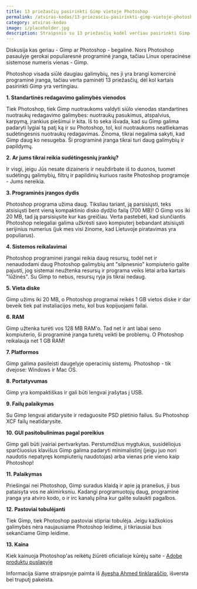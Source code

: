 ```yaml
---
title: 13 priežasčių pasirinkti Gimp vietoje Photoshop
permalink: /atviras-kodas/13-priezasciu-pasirinkti-gimp-vietoje-photoshop
category: atviras-kodas
image: i/placeholder.jpg
description: Straipsnis su 13 priežasčių kodėl verčiau pasirinkti Gimp negu Photoshop programinę įrangą nuotraukoms redaguoti.
---
```


Diskusija kas geriau - Gimp ar Photoshop - begalinė. Nors Photoshop pasaulyje gerokai populiaresnė programinė įranga, tačiau Linux operacinėse sistemose numeris vienas - Gimp.

Photoshop visada siūlė daugiau galimybių, nes ji yra brangi komercinė programinė įranga, tačiau verta paminėti 13 priežasčių, dėl kol kartais pasirinkti Gimp yra vertingiau.

**1. Standartinės redagavimo galimybės vienodos**

Tiek Photoshop, tiek Gimp nuotraukoms valdyti siūlo vienodas standartines nuotraukų redagavimo galimybes: nuotraukų pasukimus, atspalvius, karpymą, įrankius piešimui ir kita. Iš to seka išvada, kad su Gimp galima padaryti lygiai tą patį ką ir su Photoshop, tol, kol nuotraukoms neatliekamas sudėtingesnis nuotraukų redagavimas. Žinoma, tikrai negalima sakyti, kad Gimp daug ko nesugeba. Ši programinė įranga tikrai turi daug galimybių ir papildymų.

**2. Ar jums tikrai reikia sudėtingesnių įrankių?**

Ir visgi, jeigu Jūs nesate dizaineris ir neuždirbate iš to duonos, tuomet sudėtingų galimybių, filtrų ir papildinių kuriuos rasite Photoshop programoje - Jums nereikia.

**3. Programinės įrangos dydis**

Photoshop programa užima daug. Tiksliau tariant, ją parsisiųsti, teks atsisiųsti bent vieną kompaktinio disko dydžio failą (700 MB)! O Gimp vos iki 20 MB, tad ją parsisiųsite kur kas greičiau. Verta pastebėti, kad siunčiantis Photoshop nelegaliai galima užkrėsti savo kompiuterį bebandant atsisiųsti serijinius numerius (juk mes visi žinome, kad Lietuvoje piratavimas yra populiarus).

**4. Sistemos reikalavimai**

Photoshop programinei įrangai reikia daug resursų, todėl net ir nenaudodami daug Photoshop galimybių ant "silpnesnio" kompiuterio galite pajusti, jog sistemai neužtenka resursų ir programa veiks lėtai arba kartais "lūžinės". Su Gimp to nebus, resursų ryja jis tikrai nedaug.

**5. Vieta diske**

Gimp užims iki 20 MB, o Photoshop programai reikės 1 GB vietos diske ir dar beveik tiek pat instaliacijos metu, kol bus kopijuojami failai.

**6. RAM**

Gimp užtenka turėti vos 128 MB RAM'o. Tad net ir ant labai seno kompiuterio, ši programinė įranga turėtų veikti be problemų. O Photoshop reikalauja net 1 GB RAM!

**7. Platformos**

Gimp galima pasileisti daugelyje operacinių sistemų. Photoshop - tik dvejose: Windows ir Mac OS.

**8. Portatyvumas**

Gimp yra kompaktiškas ir gali būti lengvai įrašytas į USB.

**9. Failų palaikymas**

Su Gimp lengvai atidarysite ir redaguosite PSD plėtinio failus. Su Photoshop XCF failų neatidarysite.

**10. GUI pasitobulinimas pagal poreikius**

Gimp gali būti įvairiai pertvarkytas. Perstumdžius mygtukus, susidėliojus sparčiuosius klavišus Gimp galima padaryti minimalistinį (jeigu juo nori naudotis nepatyręs kompiuterių naudotojas) arba vienas prie vieno kaip Photoshop!

**11. Palaikymas**

Priešingai nei Photoshop, Gimp suradus klaidą ir apie ją pranešus, ji bus pataisyta vos ne akimirksniu. Kadangi programuotojų daug, programinė įranga yra atviro kodo, o ir irc kanalų pilna kur galite sulaukti pagalbos.

**12. Pastoviai tobulėjanti**

Tiek Gimp, tiek Photoshop pastoviai stipriai tobulėja. Jeigu kažkokios galimybės nėra naujausiame Photoshop leidime, ji tikriausiai bus sekančiame Gimp leidime.

**13. Kaina**

Kiek kainuoja Photoshop'as reikėtų žiūrėti oficialioje kūrėjų saite - [Adobe produktų puslapyje](https://www.adobe.com/products/catalog/software._sl_id-contentfilter_sl_catalog_sl_software_sl_mostpopular.html)

Informacija šiame straipsnyje paimta iš [Ayesha Ahmed tinklaraščio](http://www.unixmen.com/software/1739-13-reasons-to-choose-gimp-over-photoshop), išversta bei truputį pakeista.
